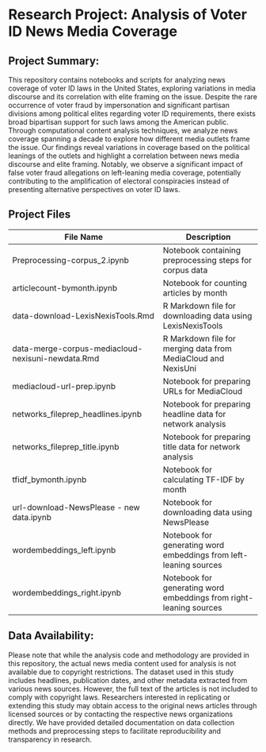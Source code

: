 # Research Project: Analysis of Voter ID News Media Coverage
## Project Summary:
This repository contains notebooks and scripts for analyzing news coverage of voter ID laws in the United States, exploring variations in media discourse and its correlation with elite framing on the issue.
Despite the rare occurrence of voter fraud by impersonation and significant partisan divisions among political elites regarding voter ID requirements, there exists broad bipartisan support for such laws among the American public. Through computational content analysis techniques, we analyze news coverage spanning a decade to explore how different media outlets frame the issue. Our findings reveal variations in coverage based on the political leanings of the outlets and highlight a correlation between news media discourse and elite framing. Notably, we observe a significant impact of false voter fraud allegations on left-leaning media coverage, potentially contributing to the amplification of electoral conspiracies instead of presenting alternative perspectives on voter ID laws.

## Project Files

| File Name                                     | Description                                                                                        |
|-----------------------------------------------|----------------------------------------------------------------------------------------------------|
| Preprocessing-corpus_2.ipynb                 | Notebook containing preprocessing steps for corpus data                                             |
| articlecount-bymonth.ipynb                   | Notebook for counting articles by month                                                            |
| data-download-LexisNexisTools.Rmd            | R Markdown file for downloading data using LexisNexisTools                                           |
| data-merge-corpus-mediacloud-nexisuni-newdata.Rmd | R Markdown file for merging data from MediaCloud and NexisUni                                   |
| mediacloud-url-prep.ipynb                    | Notebook for preparing URLs for MediaCloud                                                          |
| networks_fileprep_headlines.ipynb            | Notebook for preparing headline data for network analysis                                            |
| networks_fileprep_title.ipynb                | Notebook for preparing title data for network analysis                                               |
| tfidf_bymonth.ipynb                          | Notebook for calculating TF-IDF by month                                                             |
| url-download-NewsPlease - new data.ipynb     | Notebook for downloading data using NewsPlease                                                       |
| wordembeddings_left.ipynb                    | Notebook for generating word embeddings from left-leaning sources                                    |
| wordembeddings_right.ipynb                   | Notebook for generating word embeddings from right-leaning sources                                   |

## Data Availability:
Please note that while the analysis code and methodology are provided in this repository, the actual news media content used for analysis is not available due to copyright restrictions. The dataset used in this study includes headlines, publication dates, and other metadata extracted from various news sources. However, the full text of the articles is not included to comply with copyright laws. Researchers interested in replicating or extending this study may obtain access to the original news articles through licensed sources or by contacting the respective news organizations directly. We have provided detailed documentation on data collection methods and preprocessing steps to facilitate reproducibility and transparency in research.
